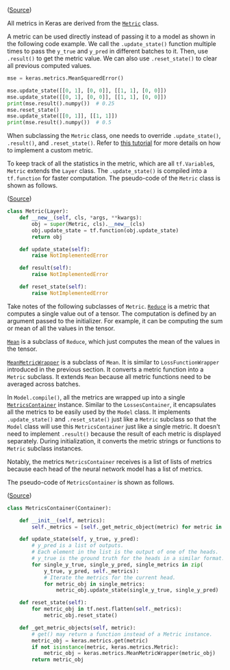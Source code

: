 ([Source](https://github.com/keras-team/keras/blob/v2.6.0/keras/metrics.py#L81))

All metrics in Keras are derived from the
[`Metric`](https://github.com/keras-team/keras/blob/v2.6.0/keras/metrics.py#L81)
class.

A metric can be used directly instead of passing it to a model as shown in the
following code example. We call the `.update_state()` function multiple times
to pass the `y_true` and `y_pred` in different batches to it. Then, use
`.result()` to get the metric value. We can also use `.reset_state()` to clear
all previous computed values.

```py
mse = keras.metrics.MeanSquaredError()

mse.update_state([[0, 1], [0, 0]], [[1, 1], [0, 0]])
mse.update_state([[0, 1], [0, 0]], [[1, 1], [0, 0]])
print(mse.result().numpy())  # 0.25
mse.reset_state()
mse.update_state([[0, 1]], [[1, 1]])
print(mse.result().numpy())  # 0.5
```

When subclassing the `Metric` class, one needs to override `.update_state()`,
`.result()`, and `.reset_state()`. Refer to
[this tutorial](https://keras.io/getting_started/intro_to_keras_for_researchers/#keeping-track-of-training-metrics)
for more details on how to implement a custom metric.

To keep track of all the statistics in the metric, which are all
`tf.Variable`s, `Metric` extends the `Layer` class. The `.update_state()` is
compiled into a `tf.function` for faster computation. The pseudo-code of the
`Metric` class is shown as follows.

([Source](https://github.com/keras-team/keras/blob/v2.6.0/keras/metrics.py#L163))

```py
class Metric(Layer):
    def __new__(self, cls, *args, **kwargs):
        obj = super(Metric, cls).__new__(cls)
        obj.update_state = tf.function(obj.update_state)
        return obj

    def update_state(self):
        raise NotImplementedError

    def result(self):
        raise NotImplementedError

    def reset_state(self):
        raise NotImplementedError
```

Take notes of the following subclasses of `Metric`.
[`Reduce`](https://github.com/keras-team/keras/blob/v2.6.0/keras/metrics.py#L361)
is a metric that computes a single value out of a tensor. The computation is
defined by an argument passed to the initializer. For example, it can be
computing the sum or mean of all the values in the tensor.

[`Mean`](https://github.com/keras-team/keras/blob/v2.6.0/keras/metrics.py#L497)
is a subclass of `Reduce`, which just computes the mean of the values in the
tensor.

[`MeanMetricWrapper`](https://github.com/keras-team/keras/blob/v2.6.0/keras/metrics.py#L619)
is a subclass of `Mean`. It is similar to `LossFunctionWrapper` introduced in
the previous section. It converts a metric function into a `Metric` subclass.
It extends `Mean` because all metric functions need to be averaged across
batches.

In `Model.compile()`, all the metrics are wrapped up into a single
[`MetricsContainer`](https://github.com/keras-team/keras/blob/v2.6.0/keras/engine/compile_utils.py#L289)
instance. Similar to the `LossesContainer`, it encapsulates all the metrics to
be easily used by the `Model` class. It implements `.update_state()` and
`.reset_state()` just like a `Metric` subclass so that the `Model` class will
use this `MetricsContainer` just like a single metric. It doesn't need to
implement `.result()` because the result of each metric is displayed
separately. During initialization, it converts the metric strings or functions
to `Metric` subclass instances.

Notably, the metrics `MetricsContainer` receives is a list of lists of metrics
because each head of the neural network model has a list of metrics.

The pseudo-code of `MetricsContainer` is shown as follows.

([Source](https://github.com/keras-team/keras/blob/v2.6.0/keras/engine/compile_utils.py#L289))
```py
class MetricsContainer(Container):

    def __init__(self, metrics):
        self._metrics = [self._get_metric_object(metric) for metric in metrics]

    def update_state(self, y_true, y_pred):
        # y_pred is a list of outputs.
        # Each element in the list is the output of one of the heads.
        # y_true is the ground truth for the heads in a similar format.
        for single_y_true, single_y_pred, single_metrics in zip(
            y_true, y_pred, self._metrics):
            # Iterate the metrics for the current head.
            for metric_obj in single_metrics:
                metric_obj.update_state(single_y_true, single_y_pred)

    def reset_state(self):
        for metric_obj in tf.nest.flatten(self._metrics):
            metric_obj.reset_state()

    def _get_metric_objects(self, metric):
        # get() may return a function instead of a Metric instance.
        metric_obj = keras.metrics.get(metric)
        if not isinstance(metric, keras.metrics.Metric):
            metric_obj = keras.metrics.MeanMetricWrapper(metric_obj)
        return metric_obj
```
